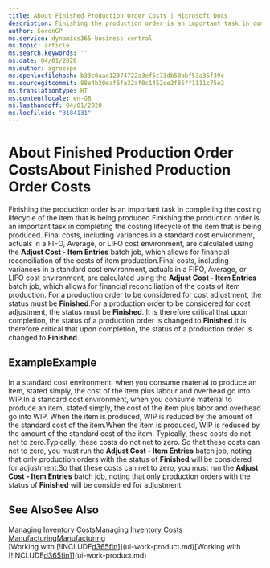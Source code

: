 ```yaml
---
title: About Finished Production Order Costs | Microsoft Docs
description: Finishing the production order is an important task in completing the costing lifecycle of the item that is being produced. Final costs, including variances in a standard cost environment, actuals in a FIFO, Average, or LIFO cost environment, are calculated using the Adjust Cost - Item Entries batch job.
author: SorenGP
ms.service: dynamics365-business-central
ms.topic: article
ms.search.keywords: ''
ms.date: 04/01/2020
ms.author: sgroespe
ms.openlocfilehash: b33c0aae12374722a3ef5c73db50bbf53a35f39c
ms.sourcegitcommit: 88e4b30eaf6fa32af0c1452ce2f85ff1111c75e2
ms.translationtype: HT
ms.contentlocale: en-GB
ms.lasthandoff: 04/01/2020
ms.locfileid: "3184131"
---
```

# <a name="about-finished-production-order-costs"></a><span data-ttu-id="5ff2b-104">About Finished Production Order Costs</span><span class="sxs-lookup"><span data-stu-id="5ff2b-104">About Finished Production Order Costs</span></span>
<span data-ttu-id="5ff2b-105">Finishing the production order is an important task in completing the costing lifecycle of the item that is being produced.</span><span class="sxs-lookup"><span data-stu-id="5ff2b-105">Finishing the production order is an important task in completing the costing lifecycle of the item that is being produced.</span></span> <span data-ttu-id="5ff2b-106">Final costs, including variances in a standard cost environment, actuals in a FIFO, Average, or LIFO cost environment, are calculated using the **Adjust Cost - Item Entries** batch job, which allows for financial reconciliation of the costs of item production.</span><span class="sxs-lookup"><span data-stu-id="5ff2b-106">Final costs, including variances in a standard cost environment, actuals in a FIFO, Average, or LIFO cost environment, are calculated using the **Adjust Cost - Item Entries** batch job, which allows for financial reconciliation of the costs of item production.</span></span> <span data-ttu-id="5ff2b-107">For a production order to be considered for cost adjustment, the status must be **Finished**.</span><span class="sxs-lookup"><span data-stu-id="5ff2b-107">For a production order to be considered for cost adjustment, the status must be **Finished**.</span></span> <span data-ttu-id="5ff2b-108">It is therefore critical that upon completion, the status of a production order is changed to **Finished**.</span><span class="sxs-lookup"><span data-stu-id="5ff2b-108">It is therefore critical that upon completion, the status of a production order is changed to **Finished**.</span></span>  

## <a name="example"></a><span data-ttu-id="5ff2b-109">Example</span><span class="sxs-lookup"><span data-stu-id="5ff2b-109">Example</span></span>  
 <span data-ttu-id="5ff2b-110">In a standard cost environment, when you consume material to produce an item, stated simply, the cost of the item plus labour and overhead go into WIP.</span><span class="sxs-lookup"><span data-stu-id="5ff2b-110">In a standard cost environment, when you consume material to produce an item, stated simply, the cost of the item plus labor and overhead go into WIP.</span></span> <span data-ttu-id="5ff2b-111">When the item is produced, WIP is reduced by the amount of the standard cost of the item.</span><span class="sxs-lookup"><span data-stu-id="5ff2b-111">When the item is produced, WIP is reduced by the amount of the standard cost of the item.</span></span> <span data-ttu-id="5ff2b-112">Typically, these costs do not net to zero.</span><span class="sxs-lookup"><span data-stu-id="5ff2b-112">Typically, these costs do not net to zero.</span></span> <span data-ttu-id="5ff2b-113">So that these costs can net to zero, you must run the **Adjust Cost - Item Entries** batch job, noting that only production orders with the status of **Finished** will be considered for adjustment.</span><span class="sxs-lookup"><span data-stu-id="5ff2b-113">So that these costs can net to zero, you must run the **Adjust Cost - Item Entries** batch job, noting that only production orders with the status of **Finished** will be considered for adjustment.</span></span>  

## <a name="see-also"></a><span data-ttu-id="5ff2b-114">See Also</span><span class="sxs-lookup"><span data-stu-id="5ff2b-114">See Also</span></span>  
[<span data-ttu-id="5ff2b-115">Managing Inventory Costs</span><span class="sxs-lookup"><span data-stu-id="5ff2b-115">Managing Inventory Costs</span></span>](finance-manage-inventory-costs.md)  
[<span data-ttu-id="5ff2b-116">Manufacturing</span><span class="sxs-lookup"><span data-stu-id="5ff2b-116">Manufacturing</span></span>](production-manage-manufacturing.md)  
<span data-ttu-id="5ff2b-117">[Working with [!INCLUDE[d365fin](includes/d365fin_md.md)]](ui-work-product.md)</span><span class="sxs-lookup"><span data-stu-id="5ff2b-117">[Working with [!INCLUDE[d365fin](includes/d365fin_md.md)]](ui-work-product.md)</span></span>
